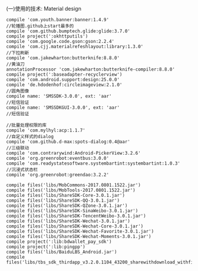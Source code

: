 (一)使用的技术:
Material design



    compile 'com.youth.banner:banner:1.4.9'
    //轮播图.github上start最多的
    compile 'com.github.bumptech.glide:glide:3.7.0'
    compile project(':okhttputils')
    compile 'com.google.code.gson:gson:2.2.4'
    compile 'com.cjj.materialrefeshlayout:library:1.3.0'
    //下拉刷新
    compile 'com.jakewharton:butterknife:8.8.0'
    //黄油刀
    annotationProcessor 'com.jakewharton:butterknife-compiler:8.8.0'
    compile project(':baseadapter-recyclerview')
    compile 'com.android.support:design:25.0.0'
    compile 'de.hdodenhof:circleimageview:2.1.0'
    //圆角图像
    compile name: 'SMSSDK-3.0.0', ext: 'aar'
    //短信验证
    compile name: 'SMSSDKGUI-3.0.0', ext: 'aar'
    //短信验证

    //批量处理权限的库
    compile 'com.mylhyl:acp:1.1.7'
    //自定义样式的dialog
    compile 'com.github.d-max:spots-dialog:0.4@aar'
    //三级联动
    compile 'com.contrarywind:Android-PickerView:3.2.6'
    compile 'org.greenrobot:eventbus:3.0.0'
    compile 'com.readystatesoftware.systembartint:systembartint:1.0.3'     //沉浸式状态栏
    compile 'org.greenrobot:greendao:3.2.2'

    compile files('libs/MobCommons-2017.0801.1522.jar')
    compile files('libs/MobTools-2017.0801.1522.jar')
    compile files('libs/ShareSDK-Core-3.0.1.jar')
    compile files('libs/ShareSDK-QQ-3.0.1.jar')
    compile files('libs/ShareSDK-QZone-3.0.1.jar')
    compile files('libs/ShareSDK-SinaWeibo-3.0.1.jar')
    compile files('libs/ShareSDK-TencentWeibo-3.0.1.jar')
    compile files('libs/ShareSDK-Wechat-3.0.1.jar')
    compile files('libs/ShareSDK-Wechat-Core-3.0.1.jar')
    compile files('libs/ShareSDK-Wechat-Favorite-3.0.1.jar')
    compile files('libs/ShareSDK-Wechat-Moments-3.0.1.jar')
    compile project(':lib:bdwallet_pay_sdk')
    compile project(':lib:pingpp')
    compile files('libs/BaiduLBS_Android.jar')
    compile files('libs/tbs_sdk_thirdapp_v3.2.0.1104_43200_sharewithdownload_withfilereader_withoutGame_obfs_20170609_1
